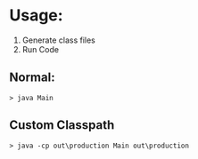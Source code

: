 # Usage:

1. Generate class files
2. Run Code

## Normal:

`> java Main`

## Custom Classpath

`> java -cp out\production Main out\production`
